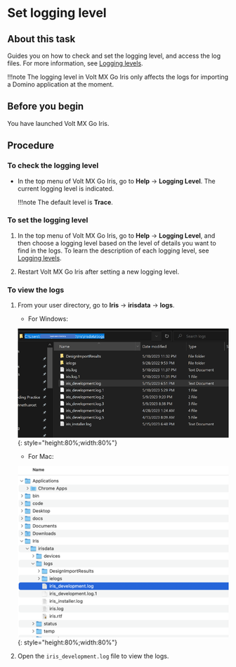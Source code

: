 # Set logging level

## About this task

Guides you on how to check and set the logging level, and access the log files. For more information, see [Logging levels](../../references/reflogginglevels.md).

!!!note
    The logging level in Volt MX Go Iris only affects the logs for importing a Domino application at the moment.

## Before you begin

You have launched Volt MX Go Iris.

## Procedure

### To check the logging level

- In the top menu of Volt MX Go Iris, go to **Help** &rarr; **Logging Level**. The current logging level is indicated.

    !!!note
        The default level is **Trace**.

### To set the logging level

1. In the top menu of Volt MX Go Iris, go to **Help** &rarr; **Logging Level**, and then choose a logging level based on the level of details you want to find in the logs. To learn the description of each logging level, see [Logging levels](../../references/reflogginglevels.md).

2. Restart Volt MX Go Iris after setting a new logging level.

### To view the logs

1. From your user directory, go to **Iris** &rarr; **irisdata** &rarr; **logs**. 

    - For Windows:

    ![Windows directory](../../assets/images/diloggingwin.png){: style="height:80%;width:80%"}

    - For Mac:

    ![Mac directory](../../assets/images/dilogging.png){: style="height:80%;width:80%"}

2. Open the `iris_development.log` file to view the logs.
